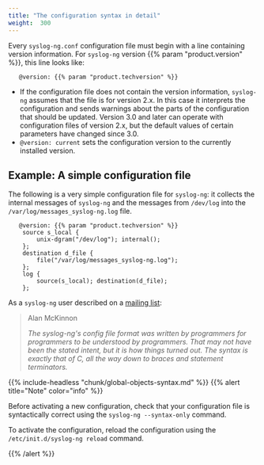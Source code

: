 ```yaml
---
title: "The configuration syntax in detail"
weight:  300
---
```

<!-- DISCLAIMER: This file is based on the syslog-ng Open Source Edition documentation https://github.com/balabit/syslog-ng-ose-guides/commit/2f4a52ee61d1ea9ad27cb4f3168b95408fddfdf2 and is used under the terms of The syslog-ng Open Source Edition Documentation License. The file has been modified by Axoflow. -->

Every `syslog-ng.conf` configuration file must begin with a line containing version information. For `syslog-ng` version {{% param "product.version" %}}, this line looks like:

```shell
   @version: {{% param "product.techversion" %}}
```

- If the configuration file does not contain the version information, `syslog-ng` assumes that the file is for version 2.x. In this case it interprets the configuration and sends warnings about the parts of the configuration that should be updated. Version 3.0 and later can operate with configuration files of version 2.x, but the default values of certain parameters have changed since 3.0.
- `@version: current` sets the configuration version to the currently installed version.

## Example: A simple configuration file

The following is a very simple configuration file for `syslog-ng`: it collects the internal messages of `syslog-ng` and the messages from `/dev/log` into the `/var/log/messages_syslog-ng.log` file.

```shell
   @version: {{% param "product.techversion" %}}
    source s_local {
        unix-dgram("/dev/log"); internal();
    };
    destination d_file {
        file("/var/log/messages_syslog-ng.log");
    };
    log {
        source(s_local); destination(d_file);
    };
```

As a `syslog-ng` user described on a [mailing list](https://lists.gt.net/gentoo/user/209108):

> Alan McKinnon
> 
> *The syslog-ng's config file format was written by programmers for programmers to be understood by programmers. That may not have been the stated intent, but it is how things turned out. The syntax is exactly that of C, all the way down to braces and statement terminators.*

{{% include-headless "chunk/global-objects-syntax.md" %}} {{% alert title="Note" color="info" %}}

Before activating a new configuration, check that your configuration file is syntactically correct using the `syslog-ng --syntax-only` command.

To activate the configuration, reload the configuration using the `/etc/init.d/syslog-ng reload` command.

{{% /alert %}}
